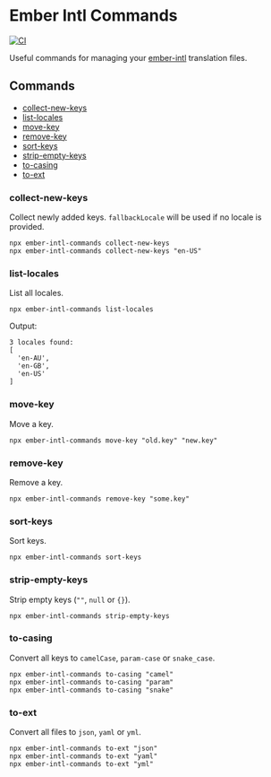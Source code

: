 # Ember Intl Commands

[![CI](https://github.com/bertdeblock/ember-intl-commands/workflows/CI/badge.svg)](https://github.com/bertdeblock/ember-intl-commands/actions?query=workflow%3ACI)

Useful commands for managing your [ember-intl](https://github.com/ember-intl/ember-intl) translation files.

## Commands

- [collect-new-keys](#collect-new-keys)
- [list-locales](#list-locales)
- [move-key](#move-key)
- [remove-key](#remove-key)
- [sort-keys](#sort-keys)
- [strip-empty-keys](#strip-empty-keys)
- [to-casing](#to-casing)
- [to-ext](#to-ext)

### collect-new-keys

Collect newly added keys. `fallbackLocale` will be used if no locale is provided.

```shell
npx ember-intl-commands collect-new-keys
npx ember-intl-commands collect-new-keys "en-US"
```

### list-locales

List all locales.

```shell
npx ember-intl-commands list-locales
```

Output:

```shell
3 locales found:
[
  'en-AU',
  'en-GB',
  'en-US'
]
```

### move-key

Move a key.

```shell
npx ember-intl-commands move-key "old.key" "new.key"
```

### remove-key

Remove a key.

```shell
npx ember-intl-commands remove-key "some.key"
```

### sort-keys

Sort keys.

```shell
npx ember-intl-commands sort-keys
```

### strip-empty-keys

Strip empty keys (`""`, `null` or `{}`).

```shell
npx ember-intl-commands strip-empty-keys
```

### to-casing

Convert all keys to `camelCase`, `param-case` or `snake_case`.

```shell
npx ember-intl-commands to-casing "camel"
npx ember-intl-commands to-casing "param"
npx ember-intl-commands to-casing "snake"
```

### to-ext

Convert all files to `json`, `yaml` or `yml`.

```shell
npx ember-intl-commands to-ext "json"
npx ember-intl-commands to-ext "yaml"
npx ember-intl-commands to-ext "yml"
```

